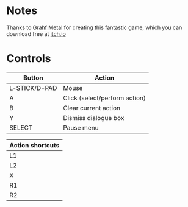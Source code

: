 # Notes

Thanks to [Grahf Metal](https://grahfmetal.itch.io) for creating this fantastic game, which you can download free at [itch.io](https://grahfmetal.itch.io/infested)


# Controls

| Button        | Action                        |
| ------------- | ----------------------------- |
| L-STICK/D-PAD | Mouse                         |
| A             | Click (select/perform action) |
| B             | Clear current action          |
| Y             | Dismiss dialogue box          |
| SELECT        | Pause menu                    |

| Action shortcuts |
| ---------------- |
| L1 | Examine     |
| L2 | Take        |
| X  | Move        |
| R1 | Use         |
| R2 | Open        |
